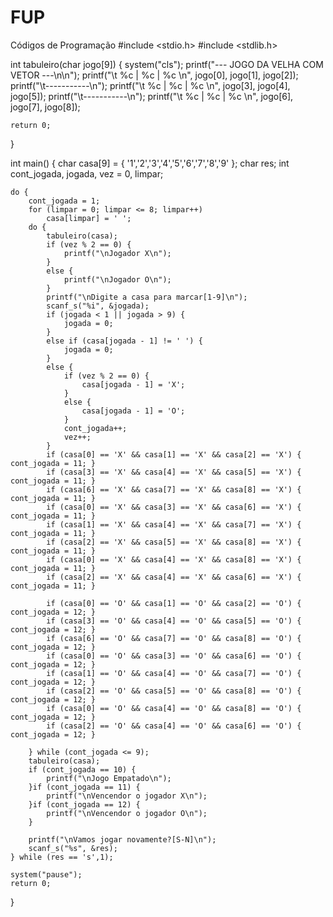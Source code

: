 # FUP
Códigos de Programação
#include <stdio.h>
#include <stdlib.h>

int tabuleiro(char jogo[9]) {
	system("cls");
	printf("--- JOGO DA VELHA COM VETOR ---\n\n");
	printf("\t %c | %c | %c \n", jogo[0], jogo[1], jogo[2]);
	printf("\t-----------\n");
	printf("\t %c | %c | %c \n", jogo[3], jogo[4], jogo[5]);
	printf("\t-----------\n");
	printf("\t %c | %c | %c \n", jogo[6], jogo[7], jogo[8]);

	return 0;
}

int main()
{
	char casa[9] = { '1','2','3','4','5','6','7','8','9' };
	char res;
	int cont_jogada, jogada, vez = 0, limpar;

	do {
		cont_jogada = 1;
		for (limpar = 0; limpar <= 8; limpar++)
			casa[limpar] = ' ';
		do {
			tabuleiro(casa);
			if (vez % 2 == 0) {
				printf("\nJogador X\n");
			}
			else {
				printf("\nJogador O\n");
			}
			printf("\nDigite a casa para marcar[1-9]\n");
			scanf_s("%i", &jogada);
			if (jogada < 1 || jogada > 9) {
				jogada = 0;
			}
			else if (casa[jogada - 1] != ' ') {
				jogada = 0;
			}
			else {
				if (vez % 2 == 0) {
					casa[jogada - 1] = 'X';
				}
				else {
					casa[jogada - 1] = 'O';
				}
				cont_jogada++;
				vez++;
			}
			if (casa[0] == 'X' && casa[1] == 'X' && casa[2] == 'X') { cont_jogada = 11; }
			if (casa[3] == 'X' && casa[4] == 'X' && casa[5] == 'X') { cont_jogada = 11; }
			if (casa[6] == 'X' && casa[7] == 'X' && casa[8] == 'X') { cont_jogada = 11; }
			if (casa[0] == 'X' && casa[3] == 'X' && casa[6] == 'X') { cont_jogada = 11; }
			if (casa[1] == 'X' && casa[4] == 'X' && casa[7] == 'X') { cont_jogada = 11; }
			if (casa[2] == 'X' && casa[5] == 'X' && casa[8] == 'X') { cont_jogada = 11; }
			if (casa[0] == 'X' && casa[4] == 'X' && casa[8] == 'X') { cont_jogada = 11; }
			if (casa[2] == 'X' && casa[4] == 'X' && casa[6] == 'X') { cont_jogada = 11; }

			if (casa[0] == 'O' && casa[1] == 'O' && casa[2] == 'O') { cont_jogada = 12; }
			if (casa[3] == 'O' && casa[4] == 'O' && casa[5] == 'O') { cont_jogada = 12; }
			if (casa[6] == 'O' && casa[7] == 'O' && casa[8] == 'O') { cont_jogada = 12; }
			if (casa[0] == 'O' && casa[3] == 'O' && casa[6] == 'O') { cont_jogada = 12; }
			if (casa[1] == 'O' && casa[4] == 'O' && casa[7] == 'O') { cont_jogada = 12; }
			if (casa[2] == 'O' && casa[5] == 'O' && casa[8] == 'O') { cont_jogada = 12; }
			if (casa[0] == 'O' && casa[4] == 'O' && casa[8] == 'O') { cont_jogada = 12; }
			if (casa[2] == 'O' && casa[4] == 'O' && casa[6] == 'O') { cont_jogada = 12; }

		} while (cont_jogada <= 9);
		tabuleiro(casa);
		if (cont_jogada == 10) {
			printf("\nJogo Empatado\n");
		}if (cont_jogada == 11) {
			printf("\nVencendor o jogador X\n");
		}if (cont_jogada == 12) {
			printf("\nVencendor o jogador O\n");
		}

		printf("\nVamos jogar novamente?[S-N]\n");
		scanf_s("%s", &res);
	} while (res == 's',1);

	system("pause");
	return 0;
}
